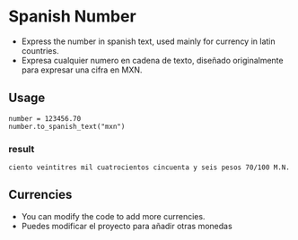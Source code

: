 Spanish Number
=============

* Express the number in spanish text, used mainly for currency in latin countries.
* Expresa cualquier numero en cadena de texto, diseñado originalmente para expresar una cifra en MXN.

Usage
-------------
    number = 123456.70
    number.to_spanish_text("mxn")
### result
    ciento veintitres mil cuatrocientos cincuenta y seis pesos 70/100 M.N.

Currencies
-------------

* You can modify the code to add more currencies.
* Puedes modificar el proyecto para añadir otras monedas
